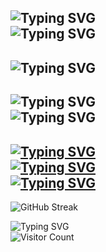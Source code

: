 ![Typing SVG](https://readme-typing-svg.demolab.com?font=Fira+Code&duration=2000&pause=6000&color=44F711&random=false&width=435&lines=Hi%2C+I'm+Richard!) <br>
![Typing SVG](https://readme-typing-svg.demolab.com?font=Fira+Code&duration=2000&pause=6000&color=29F7B5&random=false&width=435&lines=...a+Full-Stack+Software+Developer.) <br>
----- 
![Typing SVG](https://readme-typing-svg.demolab.com?font=Fira+Code&duration=2000&pause=6000&color=EE8FF7&random=false&width=435&lines=STATUS%3A+%5BOPEN+TO+WORK%5D) <br>
-----

![Typing SVG](https://readme-typing-svg.demolab.com?font=Fira+Code&duration=2000&pause=60000&random=false&width=435&lines=Los+Angeles%2C+CA) <br>
![Typing SVG](https://readme-typing-svg.demolab.com?font=Fira+Code&duration=2000&pause=60000&random=false&width=435&lines=Stack%3A+JavaScript%2FMERN) <br>
-----
[![Typing SVG](https://readme-typing-svg.demolab.com?font=Fira+Code&duration=2000&pause=60000&color=E2F765&random=false&width=435&lines=>>Portfolio<<)](https://www.richardsong.dev) <br>
[![Typing SVG](https://readme-typing-svg.demolab.com?font=Fira+Code&duration=2000&pause=60000&color=E2F765&random=false&width=435&lines=>>LinkedIn<<)](https://www.linkedin.com/in/song-richard) <br>
[![Typing SVG](https://readme-typing-svg.demolab.com?font=Fira+Code&duration=2000&pause=60000&color=E2F765&random=false&width=435&lines=>>Resume<<)](https://www.richardsong.dev/assets/RICHARD%20SONG%20-%20RESUME.pdf) <br>
-----
![GitHub Streak](https://streak-stats.demolab.com?user=Song-richard&theme=dark) <br>

![Typing SVG](https://readme-typing-svg.demolab.com?font=Fira+Code&duration=2000&pause=60000&color=44F711&random=false&width=435&lines=Visitor+Count:) <br>
![Visitor Count](https://profile-counter.glitch.me/song-richard/count.svg)
